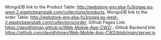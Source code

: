  MongoDB link to the Product Table:  http://webstore-env.eba-fu3rpgag.eu-west-2.elasticbeanstalk.com/collections/products,
 MongoDB link to the order Table:  http://webstore-env.eba-fu3rpgag.eu-west-2.elasticbeanstalk.com/collections/order,
 Github Pages Link: https://davidhitman.github.io/Web-Mobile-App-CW2/ ,
 Github Backend link: https://github.com/davidhitman/Web-Mobile-App-CW2/blob/main/server.js
